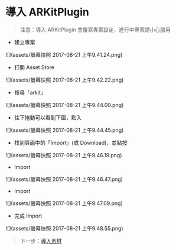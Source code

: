 # 導入 ARKitPlugin

> 注意：導入 ARKitPlugin 會覆寫專案設定，進行中專案請小心服用

- 建立專案

![](assets/螢幕快照 2017-08-21 上午9.41.24.png)

- 打開 Asset Store

![](assets/螢幕快照 2017-08-21 上午9.42.22.png)

- 搜尋「arkit」

![](assets/螢幕快照 2017-08-21 上午9.44.00.png)

- 往下捲動可以看到下圖，點入

![](assets/螢幕快照 2017-08-21 上午9.44.45.png)

- 找到頁面中的「Import」(或 Download)，並點按

![](assets/螢幕快照 2017-08-21 上午9.46.19.png)

- Import

![](assets/螢幕快照 2017-08-21 上午9.46.47.png)

- Import

![](assets/螢幕快照 2017-08-21 上午9.47.09.png)

- 完成 Import 

![](assets/螢幕快照 2017-08-21 上午9.48.55.png)

> 下一步：[導入素材](/3.dao-ru-su-cai.md)
